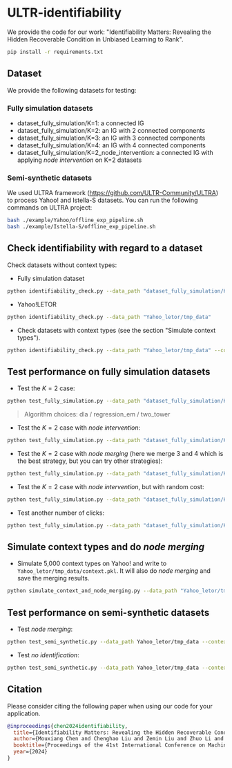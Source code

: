 # ULTR-identifiability

We provide the code for our work: "Identifiability Matters: Revealing the Hidden Recoverable Condition in Unbiased Learning to Rank".

```bash
pip install -r requirements.txt
```

## Dataset

We provide the following datasets for testing:

### Fully simulation datasets

- dataset_fully_simulation/K=1: a connected IG
- dataset_fully_simulation/K=2: an IG with 2 connected components
- dataset_fully_simulation/K=3: an IG with 3 connected components
- dataset_fully_simulation/K=4: an IG with 4 connected components
- dataset_fully_simulation/K=2_node_intervention: a connected IG with applying *node intervention* on K=2 datasets

### Semi-synthetic datasets

We used ULTRA framework (https://github.com/ULTR-Community/ULTRA) to process Yahoo! and Istella-S datasets. You can run the following commands on ULTRA project:

```bash
bash ./example/Yahoo/offline_exp_pipeline.sh
bash ./example/Istella-S/offline_exp_pipeline.sh
```


## Check identifiability with regard to a dataset

Check datasets without context types: 

- Fully simulation dataset

```bash
python identifiability_check.py --data_path "dataset_fully_simulation/K=2"
```

- Yahoo!LETOR

```bash
python identifiability_check.py --data_path "Yahoo_letor/tmp_data"
```

- Check datasets with context types (see the section "Simulate context types").

```bash
python identifiability_check.py --data_path "Yahoo_letor/tmp_data" --context_path "Yahoo_letor/tmp_data/context.pkl"
```

## Test performance on fully simulation datasets

- Test the $K=2$ case:

```bash
python test_fully_simulation.py --data_path "dataset_fully_simulation/K=2" --algorithm "dla"
```

> Algorithm choices: dla / regression_em / two_tower

- Test the $K=2$ case with *node intervention*:

```bash
python test_fully_simulation.py --data_path "dataset_fully_simulation/K=2_node_intervention"
```

- Test the $K=2$ case with *node merging* (here we merge 3 and 4 which is the best strategy, but you can try other strategies):

```bash
python test_fully_simulation.py --data_path "dataset_fully_simulation/K=2" --node_merging_strategies "3-4"
```

- Test the $K=2$ case with *node intervention*, but with random cost:

```bash
python test_fully_simulation.py --data_path "dataset_fully_simulation/K=2" --random_node_intervention
```

- Test another number of clicks:

```bash
python test_fully_simulation.py --data_path "dataset_fully_simulation/K=1" --number_of_clicks 10000
```

## Simulate context types and do *node merging*

- Simulate 5,000 context types on Yahoo! and write to `Yahoo_letor/tmp_data/context.pkl`. It will also do *node merging* and save the merging results.

```bash
python simulate_context_and_node_merging.py --data_path "Yahoo_letor/tmp_data" --context_path "Yahoo_letor/tmp_data/context.pkl" --n_context 5000
```

## Test performance on semi-synthetic datasets

- Test *node merging*:

```bash
python test_semi_synthetic.py --data_path Yahoo_letor/tmp_data --context_path Yahoo_letor/tmp_data/context.pkl
```

- Test *no identification*:

```bash
python test_semi_synthetic.py --data_path Yahoo_letor/tmp_data --context_path Yahoo_letor/tmp_data/context.pkl --no_identification
```

## Citation

Please consider citing the following paper when using our code for your application.

```bibtex
@inproceedings{chen2024identifiability,
  title={Identifiability Matters: Revealing the Hidden Recoverable Condition in Unbiased Learning to Rank},
  author={Mouxiang Chen and Chenghao Liu and Zemin Liu and Zhuo Li and Jianling Sun},
  booktitle={Proceedings of the 41st International Conference on Machine Learning},
  year={2024}
}
```

